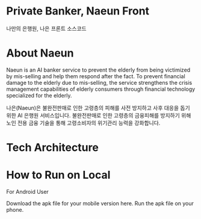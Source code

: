 # Private Banker, Naeun Front
나만의 은행원, 나은 프론트 소스코드

# About Naeun
Naeun is an AI banker service to prevent the elderly from being victimized by mis-selling and help them respond after the fact.
To prevent financial damage to the elderly due to mis-selling, the service strengthens the crisis management capabilities of elderly consumers through financial technology specialized for the elderly.

나은(Naeun)은 불완전판매로 인한 고령층의 피해를 사전 방지하고 사후 대응을 돕기 위한 AI 은행원 서비스입니다.
불완전판매로 인한 고령층의 금융피해를 방지하기 위해 노인 전용 금융 기술을 통해 고령소비자의 위기관리 능력을 강화합니다.

# Tech Architecture


# How to Run on Local

For Android User

Download the apk file for your mobile version here.
Run the apk file on your phone.
